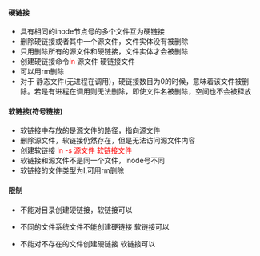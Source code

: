 #### 硬链接

- 具有相同的inode节点号的多个文件互为硬链接
- 删除硬链接或者其中一个源文件，文件实体没有被删除
- 只用删除所有的源文件和硬链接，文件实体才会被删除
- 创建硬链接命令<span style="color:red">ln</span> 源文件 硬链接文件
- 可以用rm删除
- 对于 静态文件(无进程在调用)，硬链接数目为0的时候，意味着该文件被删除。若是有进程在调用则无法删除，即使文件名被删除，空间也不会被释放

#### 软链接(符号链接)

- 软链接中存放的是源文件的路径，指向源文件
- 删除源文件，软链接仍然存在，但是无法访问源文件内容
- 创建软链接 <span style="color:red">ln -s 源文件 软链接文件</span>
- 软链接和源文件不是同一个文件，inode号不同
- 软链接的文件类型为I,可用rm删除

#### 限制

- 不能对目录创建硬链接，软链接可以

- 不同的文件系统文件不能创建硬链接 软链接可以

- 不能对不存在的文件创建硬链接 软链接可以

  